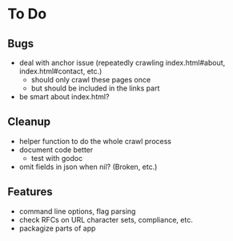 # To Do

## Bugs

* deal with anchor issue (repeatedly crawling index.html#about, index.html#contact, etc.)
  * should only crawl these pages once
  * but should be included in the links part
* be smart about index.html?

## Cleanup

* helper function to do the whole crawl process
* document code better
  * test with godoc
* omit fields in json when nil? (Broken, etc.)

## Features

* command line options, flag parsing
* check RFCs on URL character sets, compliance, etc.
* packagize parts of app
